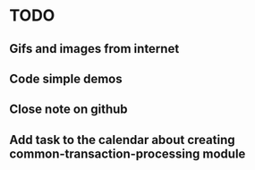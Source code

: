 # TODO

## Gifs and images from internet
## Code simple demos
## Close note on github
## Add task to the calendar about creating common-transaction-processing module